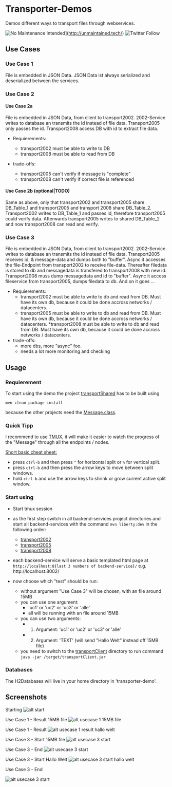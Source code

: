 # Transporter-Demos
 Demos different ways to transport files through webservices.

![No Maintenance Intended](http://unmaintained.tech/badge.svg)](http://unmaintained.tech/)
![Twitter Follow](https://img.shields.io/twitter/follow/b_st1?style=social)
## Use Cases

### Use Case 1
 File is embedded in JSON Data. JSON Data ist always serialized and deserialized between the services.

### Use Case 2

#### Use Case 2a
 File is embedded in JSON Data, from client to transport2002. 2002-Service writes to database an transmits the id instead of file data. Transport2005 only passes the id. Transport2008 access DB with id to extract file data. 
 * Requierements: 
    * transport2002 must be able to write to DB
    * transport2008 must be able to read from DB

* trade-offs:
    * transport2005 can't verify if message is "complete"
    * transport2008 can't verify if correct file is referenced


#### Use Case 2b (optional|TODO)
Same as above, only that transport2002 and transport2005 share DB_Table_1 and transport2005 and transport 2008 share DB_Table_2. 
Transport2002 writes to DB_Table_1 and passes id, therefore transport2005 could verify data. Afterwards transport2005 writes to shared DB_Table_2 and now transport2008 can read and verify.


### Use Case 3
 File is embedded in JSON Data, from client to transport2002. 2002-Service writes to database an transmits the id instead of file data. Transport2005 receives id, & message-data and dumps both to "buffer". Async it accesses the file-Endpoint from transport2002 to receive file-data. Thereafter filedata is stored to db and messagedata is transfered to transport2008 with new id.  Transport2008 muss dump messagedata and id to "buffer". Async it access fileservice from transport2005, dumps filedata to db. And on it goes ...
 * Requierements: 
    * transport2002 must be able to write to db and read from DB. Must have its own db, because it could be done accross networks / datacenters.
    * transport2005 must be able to write to db and read from DB. Must have its own db, because it could be done accross networks / datacenters.
     *transport2008 must be able to write to db and read from DB. Must have its own db, because it could be done accross networks / datacenters.
* trade-offs:
    * more dbs, more "async" foo.
    * needs a lot more monitoring and checking

## Usage

### Requierement

To start using the demo the project [transportShared](/transportShared/README.md) has to be built using
``` maven
mvn clean package install
```
because the other projects need the [Message.class](/transportShared/src/main/java/de/basgrau/transporter/shared/model/Message.java).

### Quick Tipp
I recommend to use [TMUX](https://github.com/tmux/tmux/wiki), it will make it easier to watch the progress of the "Message" through all the endpoints / nodes.

<u>Short basic cheat sheet:</u>
* press ```ctrl-b``` and then press ```"``` for horizontal split or ```%``` for vertical split.
* press ```ctrl-b``` and then press the arrow keys to move between split windows.
* hold ```ctrl-b``` and use the arrow keys to shrink or grow current active split window.

### Start using

* Start tmux session
* as the first step switch in all backend-services project directories and start all backend-services with the command ``` mvn liberty:dev ``` in the following order:
    * [transport2002](/transport2002/readme.md)
    * [transport2005](/transport2005/readme.md)
    * [transport2008](/transport2008/readme.md)
    
* each backend-service will serve a basic templated html page at ```http://localhost:8{last 3 numbers of backend-service}/``` e.g. http://localhost:8002/

* now choose which "test" should be run:
    * without argument "Use Case 3" will be chosen, with an file around 15MB
    * you can use one argument:
        * 'uc1' or 'uc2' or 'uc3' or 'alle'
        * all will be running with an file around 15MB
    * you can use two arguments:
        * 1. Argument: 'uc1' or 'uc2' or 'uc3' or 'alle'
        * 2. Argument: 'TEXT' (will send "Hallo Welt" instead off 15MB file)
    * you need to switch to the [transportClient](/transportClient/README.md) directory to run command ``` java -jar /target/transportClient.jar ```

### Databases
The H2Databases will live in your home directory in 'transporter-demo'.

## Screenshots

Starting
![alt start](images/Start.png "Start")

Use Case 1 - Result 15MB file
![alt usecase 1 15MB file](images/UC1.png "Start")

Use Case 1 - Result
![alt usecase 1 result hallo welt](images/UC1_halloWelt.png "Start")

Use Case 3 - Start 15MB file
![alt usecase 3 start](images/UC3_Start.png "Start")

Use Case 3 - End
![alt usecase 3 start](images/UC3_End.png "Start")

Use Case 3 - Start Hallo Welt
![alt usecase 3 start hallo welt](images/UC3_HalloWelt.png "Start")

Use Case 3 - End

![alt usecase 3 start](images/UC3_HalloWelt_Browser.png "Start")
